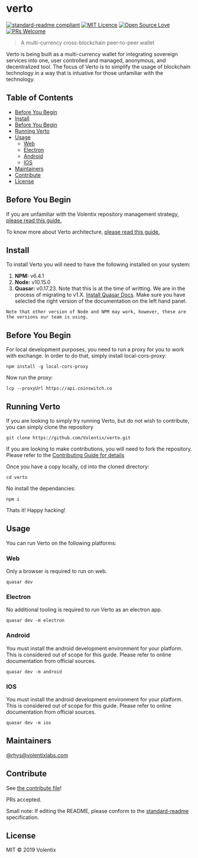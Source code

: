 # verto

[![standard-readme compliant](https://img.shields.io/badge/standard--readme-OK-green.svg?style=flat-square)](https://github.com/RichardLitt/standard-readme)
[![MIT Licence](https://badges.frapsoft.com/os/mit/mit.svg?v=103)](https://github.com/Volentix/verto/blob/master/LICENSE)
[![Open Source Love](https://badges.frapsoft.com/os/v2/open-source.svg?v=103)](https://github.com/Volentix/)
[![PRs Welcome](https://img.shields.io/badge/PRs-welcome-brightgreen.svg?style=flat-square)](http://makeapullrequest.com)

> A multi-currency cross-blockchain peer-to-peer wallet


Verto is being built as a multi-currency wallet for integrating sovereign services into one, user controlled and managed, anonymous, and decentralized tool. The focus of Verto is to simplify the usage of blockchain technology in a way that is intuative for those unfamiliar with the technology.

## Table of Contents

<!-- toc -->

- [Before You Begin](#before-you-begin)
- [Install](#install)
- [Before You Begin](#before-you-begin)
- [Running Verto](#running-verto)
- [Usage](#usage)
  * [Web](#web)
  * [Electron](#electron)
  * [Android](#android)
  * [IOS](#ios)
- [Maintainers](#maintainers)
- [Contribute](#contribute)
- [License](#license)

<!-- tocstop -->

## Before You Begin

If you are unfamiliar with the Volentix repository management strategy, [please read this guide.](https://github.com/Volentix/documentation/blob/master/REPO_MANAGEMENT_GUIDE.md)

To know more about Verto architecture, [please read this guide.](https://vertohowto.readthedocs.io/en/latest/architecture/index.html)

## Install

To install Verto you will need to have the following installed on your system:

1. **NPM:** v6.4.1
2. **Node:** v10.15.0
3. **Quasar:** v0.17.23. Note that this is at the time of writting. We are in the process of migrating to v1.X. [Install Quasar Docs](https://quasar-framework.org/guide/). Make sure you have selected the right version of the documentation on the left hand panel.

```
Note that other version of Node and NPM may work, however, these are the versions our team is using.
```

## Before You Begin

For local development purposes, you need to run a proxy for you to work with exchange. In order to do that, simply install local-cors-proxy:
```
npm install -g local-cors-proxy
```

Now run the proxy:
```
lcp --proxyUrl https://api.coinswitch.co
```

## Running Verto

If you are looking to simply try running Verto, but do not wish to contribute, you can simply clone the repository
```
git clone https://github.com/Volentix/verto.git
```

If you are looking to make contributions, you will need to fork the repository. Please refer to the [Contributing Guide for details](.github/CONTRIBUTING.md)

Once you have a copy locally, cd into the cloned directory:
```
cd verto
```

No install the dependancies:
```
npm i
```

Thats it! Happy hacking!

## Usage

You can run Verto on the following platforms:

### Web

Only a browser is required to run on web.

```
quasar dev
```

### Electron

No additional tooling is required to run Verto as an electron app.

```
quasar dev -m electron
```

### Android

You must install the android development environment for your platform. This is considered out of scope for this guide. Please refer to online documentation from official sources.

```
quasar dev -m android
```

### IOS

You must install the android development environment for your platform. This is considered out of scope for this guide. Please refer to online documentation from official sources.

```
quasar dev -m ios
```

## Maintainers

[@rhys@volentixlabs.com](https://github.com/rhys@volentixlabs.com)

## Contribute

See [the contribute file](.github/CONTRIBUTING.md)!

PRs accepted.

Small note: If editing the README, please conform to the [standard-readme](https://github.com/RichardLitt/standard-readme) specification.

## License

MIT © 2019 Volentix
